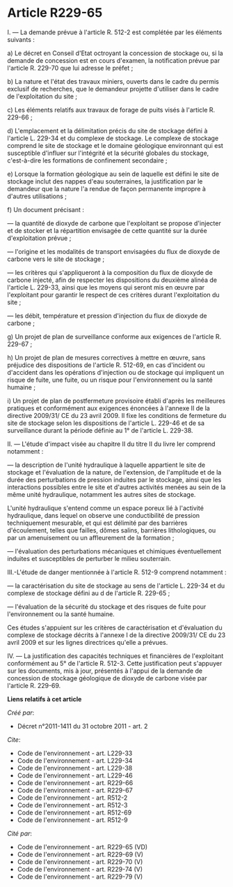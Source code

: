 # Article R229-65

I. ― La demande prévue à l'article R. 512-2 est complétée par les éléments suivants : 

a) Le décret en Conseil d'Etat octroyant la concession de stockage ou, si la demande de concession est en cours d'examen, la
notification prévue par l'article R. 229-70 que lui adresse le préfet ; 

b) La nature et l'état des travaux miniers, ouverts dans le cadre du permis exclusif de recherches, que le demandeur projette
d'utiliser dans le cadre de l'exploitation du site ; 

c) Les éléments relatifs aux travaux de forage de puits visés à l'article R. 229-66 ; 

d) L'emplacement et la délimitation précis du site de stockage défini à l'article L. 229-34 et du complexe de stockage. Le
complexe de stockage comprend le site de stockage et le domaine géologique environnant qui est susceptible d'influer sur
l'intégrité et la sécurité globales du stockage, c'est-à-dire les formations de confinement secondaire ; 

e) Lorsque la formation géologique au sein de laquelle est défini le site de stockage inclut des nappes d'eau souterraines,
la justification par le demandeur que la nature l'a rendue de façon permanente impropre à d'autres utilisations ; 

f) Un document précisant : 

― la quantité de dioxyde de carbone que l'exploitant se propose d'injecter et de stocker et la répartition envisagée de cette
quantité sur la durée d'exploitation prévue ; 

― l'origine et les modalités de transport envisagées du flux de dioxyde de carbone vers le site de stockage ; 

― les critères qui s'appliqueront à la composition du flux de dioxyde de carbone injecté, afin de respecter les dispositions
du deuxième alinéa de l'article L. 229-33, ainsi que les moyens qui seront mis en œuvre par l'exploitant pour garantir le
respect de ces critères durant l'exploitation du site ; 

― les débit, température et pression d'injection du flux de dioxyde de carbone ; 

g) Un projet de plan de surveillance conforme aux exigences de l'article R. 229-67 ; 

h) Un projet de plan de mesures correctives à mettre en œuvre, sans préjudice des dispositions de l'article R. 512-69, en cas
d'incident ou d'accident dans les opérations d'injection ou de stockage qui impliquent un risque de fuite, une fuite, ou un
risque pour l'environnement ou la santé humaine ; 

i) Un projet de plan de postfermeture provisoire établi d'après les meilleures pratiques et conformément aux exigences
énoncées à l'annexe II de la directive 2009/31/ CE du 23 avril 2009. Il fixe les conditions de fermeture du site de stockage
selon les dispositions de l'article L. 229-46 et de sa surveillance durant la période définie au 1° de l'article L. 229-38. 

II. ― L'étude d'impact visée au chapitre II du titre II du livre Ier comprend notamment : 

― la description de l'unité hydraulique à laquelle appartient le site de stockage et l'évaluation de la nature, de
l'extension, de l'amplitude et de la durée des perturbations de pression induites par le stockage, ainsi que les interactions
possibles entre le site et d'autres activités menées au sein de la même unité hydraulique, notamment les autres sites de
stockage. 

L'unité hydraulique s'entend comme un espace poreux lié à l'activité hydraulique, dans lequel on observe une conductibilité
de pression techniquement mesurable, et qui est délimité par des barrières d'écoulement, telles que failles, dômes salins,
barrières lithologiques, ou par un amenuisement ou un affleurement de la formation ; 

― l'évaluation des perturbations mécaniques et chimiques éventuellement induites et susceptibles de perturber le milieu
souterrain. 

III.-L'étude de danger mentionnée à l'article R. 512-9 comprend notamment : 

― la caractérisation du site de stockage au sens de l'article L. 229-34 et du complexe de stockage défini au d de l'article
R. 229-65 ; 

― l'évaluation de la sécurité du stockage et des risques de fuite pour l'environnement ou la santé humaine. 

Ces études s'appuient sur les critères de caractérisation et d'évaluation du complexe de stockage décrits à l'annexe I de la
directive 2009/31/ CE du 23 avril 2009 et sur les lignes directrices qu'elle a prévues. 

IV. ― La justification des capacités techniques et financières de l'exploitant conformément au 5° de l'article R. 512-3.
Cette justification peut s'appuyer sur les documents, mis à jour, présentés à l'appui de la demande de concession de stockage
géologique de dioxyde de carbone visée par l'article R. 229-69.

**Liens relatifs à cet article**

_Créé par_:

  - Décret n°2011-1411 du 31 octobre 2011 - art. 2

_Cite_:

  - Code de l'environnement - art. L229-33
  - Code de l'environnement - art. L229-34
  - Code de l'environnement - art. L229-38
  - Code de l'environnement - art. L229-46
  - Code de l'environnement - art. R229-66
  - Code de l'environnement - art. R229-67
  - Code de l'environnement - art. R512-2
  - Code de l'environnement - art. R512-3
  - Code de l'environnement - art. R512-69
  - Code de l'environnement - art. R512-9

_Cité par_:

  - Code de l'environnement - art. R229-65 (VD)
  - Code de l'environnement - art. R229-69 (V)
  - Code de l'environnement - art. R229-70 (V)
  - Code de l'environnement - art. R229-74 (V)
  - Code de l'environnement - art. R229-79 (V)
